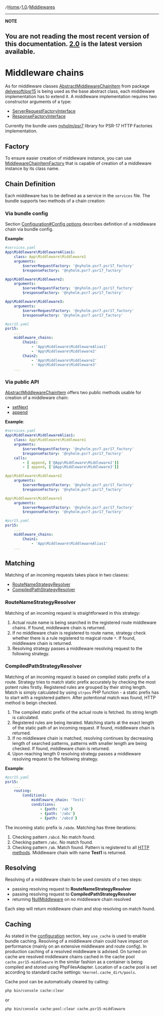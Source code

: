 `/`[Home](/psr15-symfony-bundle)`/`[1.0](/psr15-symfony-bundle/1.0/index.md)`/`[Middlewares](/psr15-symfony-bundle/docs/03-middlewares.html)

---
**NOTE**

You are not reading the most recent version of this documentation. [2.0](/psr15-symfony-bundle/2.0) is the latest version available.
---

# Middleware chains
As for middleware classes [AbstractMiddlewareChainItem](https://github.com/mbadal/psr15/blob/master/src/Psr15/Middleware/AbstractMiddlewareChainItem.php) from package [delvesoft/psr15](https://github.com/mbadal/psr15) is being used as the base abstract class,
each middleware implementation has to extend it.
A middleware implementation requires two constructor arguments of a type:
- [ServerRequestFactoryInterface](https://github.com/php-fig/http-factory/blob/master/src/ServerRequestFactoryInterface.php)
- [ResponseFactoryInterface](https://github.com/php-fig/http-factory/blob/master/src/ResponseFactoryInterface.php)

Currently the bundle uses [nyholm/psr7](https://github.com/Nyholm/psr7) library for PSR-17 HTTP Factories implementation.
## Factory
To ensure easier creation of middleware instance, you can use [MiddlewareChainItemFactory](../src/Middleware/Factory/MiddlewareChainItemFactory.php)
that is capable of creation of a middleware instance by its class name.
## Chain Definition
Each middleware has to be defined as a service in the `services` file.
The bundle supports two methods of a chain creation:
### Via bundle config
Section [Configuration#Config options](02-configuration.md#config-options)
describes definition of a middleware chain via bundle config.

**Example**:
```yaml
#services.yaml
App\Middleware\MiddlewareAlias1:
    class: App\Middleware\Middleware1
    arguments:
        $serverRequestFactory: '@nyholm.psr7.psr17_factory'
        $responseFactory: '@nyholm.psr7.psr17_factory'

App\Middleware\Middleware2:
    arguments:
        $serverRequestFactory: '@nyholm.psr7.psr17_factory'
        $responseFactory: '@nyholm.psr7.psr17_factory'

App\Middleware\Middleware3:
    arguments:
        $serverRequestFactory: '@nyholm.psr7.psr17_factory'
        $responseFactory: '@nyholm.psr7.psr17_factory'

#psr15.yaml
psr15:
    ...
    middleware_chains:
        Chain1:
            - 'App\Middleware\MiddlewareAlias1'
            - 'App\Middleware\Middleware2'
        Chain2:
            - 'App\Middleware\Middleware2'
            - 'App\Middleware\Middleware3'
    ...
```
### Via public API
[AbstractMiddlewareChainItem](https://github.com/mbadal/psr15/blob/master/src/Psr15/Middleware/AbstractMiddlewareChainItem.php)
offers two public methods usable for creation of a middleware chain:
* [setNext](https://github.com/mbadal/psr15/blob/master/src/Psr15/Middleware/AbstractMiddlewareChainItem.php#L51)
* [append](https://github.com/mbadal/psr15/blob/master/src/Psr15/Middleware/AbstractMiddlewareChainItem.php#L39)

**Example**:
```yaml
#services.yaml
App\Middleware\MiddlewareAlias1:
    class: App\Middleware\Middleware1
    arguments:
        $serverRequestFactory: '@nyholm.psr7.psr17_factory'
        $responseFactory: '@nyholm.psr7.psr17_factory'
    calls:
        - [ append, ['@App\Middleware\Middleware2']]
        - [ append, ['@App\Middleware\Middleware3']]

App\Middleware\Middleware2
    arguments:
        $serverRequestFactory: '@nyholm.psr7.psr17_factory'
        $responseFactory: '@nyholm.psr7.psr17_factory'

App\Middleware\Middleware3
    arguments:
        $serverRequestFactory: '@nyholm.psr7.psr17_factory'
        $responseFactory: '@nyholm.psr7.psr17_factory'

#psr15.yaml
psr15:
    ...
    middleware_chains:
        Chain1:
            - 'App\Middleware\MiddlewareAlias1'
    ...
```
## Matching
Matching of an incoming requests takes place in two clasess:
* [RouteNameStrategyResolver](../src/Resolver/Strategy/RouteNameResolver.php)
* [CompiledPathStrategyResolver](../src/Resolver/Strategy/CompiledPathResolver.php)
### RouteNameStrategyResolver
Matching of an incoming request is straightforward in this strategy:
1. Actual route name is being searched in the registered route middleware chains.
   If found, middleware chain is returned.
2. If no middleware chain is registered to route name,
   strategy check whether there is a rule registered to magical route `*`.
   If found, middleware chain is returned.
3. Resolving strategy passes a middleware resolving request to the following strategy.
### CompiledPathStrategyResolver
Matching of an incoming request is based on compiled static prefix of a route.
Strategy tries to match static prefix accurately by checking the most potent rules firstly.
Registered rules are grouped by their string length.
Match is simply calculated by using `strpos` PHP function -
a static prefix has to start with a registered pattern.
After potentional match was found, HTTP method is beign checked.

1. The compiled static prefix of the actual route is fetched.
   Its string length is calculated.
2. Registered rules are being iterated.
   Matching starts at the exact length of the static path of an incoming request.
   If found, middleware chain is returned.
3. If no middleware chain is matched,
   resolving continues by decreasing length of searched patterns,
   patterns with smaller length are being checked.
   If found, middleware chain is returned.
4. Upon reaching length 0 resolving strategy passes a middleware resolving request to the following strategy.

**Example**:
```yaml
#psr15.yaml
psr15:
    ...
    routing:
        Condition1:
            middleware_chain: 'Test1'
            conditions:
                - {path: '/ab'}
                - {path: '/abc'}
                - {path: '/abcd'}
```
The incoming static prefix is `/abde`. Matching has three iterations:
1. Checking pattern `/abcd`. No match found.
2. Checking pattern `/abc`. No match found.
3. Checking pattern `/ab`. Match found.
   Pattern is registered to all [HTTP methods](02-configuration.md#path).
   Middleware chain with name **Test1** is returned.
## Resolving
Resolving of a middleware chain to be used consists of o two steps:
* passing resolving request to **RouteNameStrategyResolver**
* passing resolving request to **CompiledPathStrategyResolver**
* returning [NullMiddleware](../src/Middleware/NullMiddleware.php) on no middleware chain resolved

Each step will return middleware chain and stop resolving on match found.
## Caching
As stated in the [configuration](02-configuration.md#config-options) section,
key `use_cache` is used to enable bundle caching.
Resolving of a middleware chain could have impact on performance (mainly on an extensive middleware and route config).
In production caching of a resolved middleware is advised.
On turned on cache are resolved middleware chains cached in the cache pool `cache.psr15-middleware`
in the similar fashion as a container is being compiled and stored using PhpFilesAdapter.
Location of a cache pool is set according to standard cache settings: `%kernel.cache_dir%/pools`.

Cache pool can be automatically cleared by calling:
```bash
php bin/console cache:clear
```
or
```bash
php bin/console cache:pool:clear cache.psr15-middleware
```
